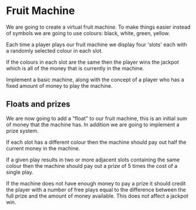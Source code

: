 # Fruit Machine

We are going to create a virtual fruit machine. To make things easier instead of symbols we are going to use colours: black, white, green, yellow.

Each time a player plays our fruit machine we display four 'slots' each with a randomly selected colour in each slot.

If the colours in each slot are the same then the player wins the jackpot which is all of the money that is currently in the machine.

Implement a basic machine, along with the concept of a player who has a fixed amount of money to play the machine.

## Floats and prizes

We are now going to add a "float" to our fruit machine, this is an initial sum of money that the machine has. In addition we are going to implement a prize system.

If each slot has a different colour then the machine should pay out half the current money in the machine.

If a given play results in two or more adjacent slots containing the same colour then the machine should pay out a prize of 5 times the cost of a single play.

If the machine does not have enough money to pay a prize it should credit the player with a number of free plays equal to the difference between the full prize and the amount of money available. This does not affect a jackpot win.
